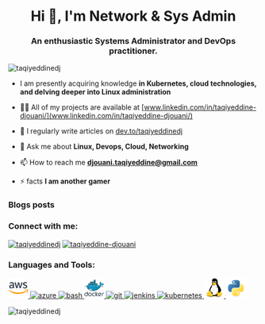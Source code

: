 <h1 align="center">Hi 👋, I'm Network & Sys Admin</h1>
<h3 align="center">An enthusiastic Systems Administrator and DevOps practitioner.</h3>

<p align="left"> <img src="https://komarev.com/ghpvc/?username=taqiyeddinedj&label=Profile%20views&color=0e75b6&style=flat" alt="taqiyeddinedj" /> </p>

- I am presently acquiring knowledge **in Kubernetes, cloud technologies, and delving deeper into Linux administration**

- 👨‍💻 All of my projects are available at [www.linkedin.com/in/taqiyeddine-djouani/](www.linkedin.com/in/taqiyeddine-djouani/)

- 📝 I regularly write articles on [dev.to/taqiyeddinedj](dev.to/taqiyeddinedj)

- 💬 Ask me about **Linux, Devops, Cloud, Networking**

- 📫 How to reach me **djouani.taqiyeddine@gmail.com**

- ⚡ facts **I am another gamer**

### Blogs posts
<!-- BLOG-POST-LIST:START -->
<!-- BLOG-POST-LIST:END -->

<h3 align="left">Connect with me:</h3>
<p align="left">
<a href="https://dev.to/taqiyeddinedj" target="blank"><img align="center" src="https://raw.githubusercontent.com/rahuldkjain/github-profile-readme-generator/master/src/images/icons/Social/devto.svg" alt="taqiyeddinedj" height="30" width="40" /></a>
<a href="https://linkedin.com/in/taqiyeddine-djouani" target="blank"><img align="center" src="https://raw.githubusercontent.com/rahuldkjain/github-profile-readme-generator/master/src/images/icons/Social/linked-in-alt.svg" alt="taqiyeddine-djouani" height="30" width="40" /></a>
</p>

<h3 align="left">Languages and Tools:</h3>
<p align="left"> <a href="https://aws.amazon.com" target="_blank" rel="noreferrer"> <img src="https://raw.githubusercontent.com/devicons/devicon/master/icons/amazonwebservices/amazonwebservices-original-wordmark.svg" alt="aws" width="40" height="40"/> </a> <a href="https://azure.microsoft.com/en-in/" target="_blank" rel="noreferrer"> <img src="https://www.vectorlogo.zone/logos/microsoft_azure/microsoft_azure-icon.svg" alt="azure" width="40" height="40"/> </a> <a href="https://www.gnu.org/software/bash/" target="_blank" rel="noreferrer"> <img src="https://www.vectorlogo.zone/logos/gnu_bash/gnu_bash-icon.svg" alt="bash" width="40" height="40"/> </a> <a href="https://www.docker.com/" target="_blank" rel="noreferrer"> <img src="https://raw.githubusercontent.com/devicons/devicon/master/icons/docker/docker-original-wordmark.svg" alt="docker" width="40" height="40"/> </a> <a href="https://git-scm.com/" target="_blank" rel="noreferrer"> <img src="https://www.vectorlogo.zone/logos/git-scm/git-scm-icon.svg" alt="git" width="40" height="40"/> </a> <a href="https://www.jenkins.io" target="_blank" rel="noreferrer"> <img src="https://www.vectorlogo.zone/logos/jenkins/jenkins-icon.svg" alt="jenkins" width="40" height="40"/> </a> <a href="https://kubernetes.io" target="_blank" rel="noreferrer"> <img src="https://www.vectorlogo.zone/logos/kubernetes/kubernetes-icon.svg" alt="kubernetes" width="40" height="40"/> </a> <a href="https://www.linux.org/" target="_blank" rel="noreferrer"> <img src="https://raw.githubusercontent.com/devicons/devicon/master/icons/linux/linux-original.svg" alt="linux" width="40" height="40"/> </a> <a href="https://www.python.org" target="_blank" rel="noreferrer"> <img src="https://raw.githubusercontent.com/devicons/devicon/master/icons/python/python-original.svg" alt="python" width="40" height="40"/> </a> </p>

<p><img align="center" src="https://github-readme-stats.vercel.app/api/top-langs?username=taqiyeddinedj&show_icons=true&locale=en&layout=compact" alt="taqiyeddinedj" /></p>
